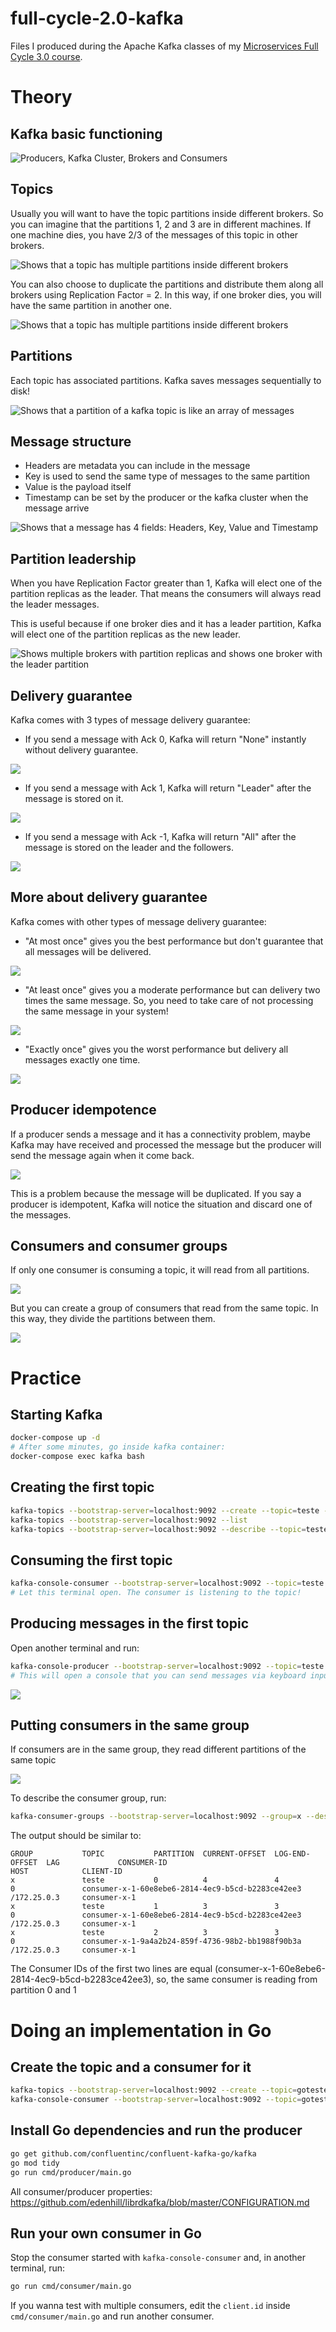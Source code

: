# full-cycle-2.0-kafka

Files I produced during the Apache Kafka classes of my [Microservices Full Cycle 3.0 course](https://drive.google.com/file/d/1bJnFxQPKgSsI30sCvW-KzYK4V5JWzgSs/view?usp=share_link).

# Theory

## Kafka basic functioning

![Producers, Kafka Cluster, Brokers and Consumers](./images/kafka-basic-functioning.png)

## Topics

Usually you will want to have the topic partitions inside different brokers. So you can imagine that the partitions 1, 2 and 3 are in different machines. If one machine dies, you have 2/3 of the messages of this topic in other brokers.

![Shows that a topic has multiple partitions inside different brokers](./images/kafka-topic-partitions.png)

You can also choose to duplicate the partitions and distribute them along all brokers using Replication Factor = 2. In this way, if one broker dies, you will have the same partition in another one.

![Shows that a topic has multiple partitions inside different brokers](./images/kafka-topic-partitions-replication.png)

## Partitions

Each topic has associated partitions. Kafka saves messages sequentially to disk!

![Shows that a partition of a kafka topic is like an array of messages](./images/kafka-partition.png)

## Message structure

- Headers are metadata you can include in the message
- Key is used to send the same type of messages to the same partition
- Value is the payload itself
- Timestamp can be set by the producer or the kafka cluster when the message arrive

![Shows that a message has 4 fields: Headers, Key, Value and Timestamp](./images/kafka-message-registry.png)

## Partition leadership

When you have Replication Factor greater than 1, Kafka will elect one of the partition replicas as the leader. That means the consumers will always read the leader messages.

This is useful because if one broker dies and it has a leader partition, Kafka will elect one of the partition replicas as the new leader.

![Shows multiple brokers with partition replicas and shows one broker with the leader partition](./images/kafka-partition-leadership.png)

## Delivery guarantee

Kafka comes with 3 types of message delivery guarantee:

- If you send a message with Ack 0, Kafka will return "None" instantly without delivery guarantee.

![](./images/kafka-delivery-none.png)

- If you send a message with Ack 1, Kafka will return "Leader" after the message is stored on it.

![](./images/kafka-delivery-leader.png)

- If you send a message with Ack -1, Kafka will return "All" after the message is stored on the leader and the followers.

![](./images/kafka-delivery-leader-and-followers.png)

## More about delivery guarantee

Kafka comes with other types of message delivery guarantee:

- "At most once" gives you the best performance but don't guarantee that all messages will be delivered.

![](./images/kafka-at-most-once.png)

- "At least once" gives you a moderate performance but can delivery two times the same message. So, you need to take care of not processing the same message in your system!

![](./images/kafka-at-least-once.png)

- "Exactly once" gives you the worst performance but delivery all messages exactly one time.

![](./images/kafka-exactly-once.png)

## Producer idempotence

If a producer sends a message and it has a connectivity problem, maybe Kafka may have received and processed the message but the producer will send the message again when it come back.

![](./images/kafka-producer-idempotence.png)

This is a problem because the message will be duplicated. If you say a producer is idempotent, Kafka will notice the situation and discard one of the messages.

## Consumers and consumer groups

If only one consumer is consuming a topic, it will read from all partitions.

![](./images/kafka-consumer.png)

But you can create a group of consumers that read from the same topic. In this way, they divide the partitions between them.

![](./images/kafka-consumer-group.png)

# Practice

## Starting Kafka

```sh
docker-compose up -d
# After some minutes, go inside kafka container:
docker-compose exec kafka bash
```

## Creating the first topic

```sh
kafka-topics --bootstrap-server=localhost:9092 --create --topic=teste --partitions=3
kafka-topics --bootstrap-server=localhost:9092 --list
kafka-topics --bootstrap-server=localhost:9092 --describe --topic=teste
```

## Consuming the first topic

```sh
kafka-console-consumer --bootstrap-server=localhost:9092 --topic=teste
# Let this terminal open. The consumer is listening to the topic!
```

## Producing messages in the first topic

Open another terminal and run:

```sh
kafka-console-producer --bootstrap-server=localhost:9092 --topic=teste
# This will open a console that you can send messages via keyboard input
```

![](./images/kafka-consuming-topic.gif)

## Putting consumers in the same group

If consumers are in the same group, they read different partitions of the same topic

![](./images/kafka-consumer-groups.gif)

To describe the consumer group, run:

```sh
kafka-consumer-groups --bootstrap-server=localhost:9092 --group=x --describe
```

The output should be similar to:

```
GROUP           TOPIC           PARTITION  CURRENT-OFFSET  LOG-END-OFFSET  LAG             CONSUMER-ID                                       HOST            CLIENT-ID
x               teste           0          4               4               0               consumer-x-1-60e8ebe6-2814-4ec9-b5cd-b2283ce42ee3 /172.25.0.3     consumer-x-1
x               teste           1          3               3               0               consumer-x-1-60e8ebe6-2814-4ec9-b5cd-b2283ce42ee3 /172.25.0.3     consumer-x-1
x               teste           2          3               3               0               consumer-x-1-9a4a2b24-859f-4736-98b2-bb1988f90b3a /172.25.0.3     consumer-x-1
```

The Consumer IDs of the first two lines are equal (consumer-x-1-60e8ebe6-2814-4ec9-b5cd-b2283ce42ee3), so, the same consumer is reading from partition 0 and 1

# Doing an implementation in Go

## Create the topic and a consumer for it

```sh
kafka-topics --bootstrap-server=localhost:9092 --create --topic=goteste --partitions=3
kafka-console-consumer --bootstrap-server=localhost:9092 --topic=goteste
```

## Install Go dependencies and run the producer

```sh
go get github.com/confluentinc/confluent-kafka-go/kafka
go mod tidy
go run cmd/producer/main.go
```

All consumer/producer properties: https://github.com/edenhill/librdkafka/blob/master/CONFIGURATION.md

## Run your own consumer in Go

Stop the consumer started with `kafka-console-consumer` and, in another terminal, run:

```sh
go run cmd/consumer/main.go
```

If you wanna test with multiple consumers, edit the `client.id` inside `cmd/consumer/main.go` and run another consumer.
